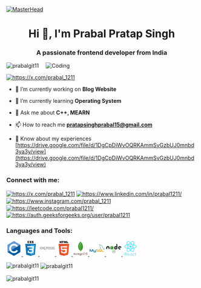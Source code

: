 [![MasterHead](https://user-images.githubusercontent.com/74038190/225813708-98b745f2-7d22-48cf-9150-083f1b00d6c9.gif)]((https://prabalpratapsingh.io))
<h1 align="center">Hi 👋, I'm Prabal Pratap Singh</h1>
<h3 align="center">A passionate frontend developer from India</h3>
<img align="right" alt="Coding" width="400" src="https://miro.medium.com/v2/resize:fit:1360/0*7Q3yvSIv_t0ioJ-Z.gif">


<p align="left"> <img src="https://komarev.com/ghpvc/?username=prabalgit11&label=Profile%20views&color=0e75b6&style=flat" alt="prabalgit11" /> </p>

<p align="left"> <a href="https://twitter.com/https://x.com/prabal_1211" target="blank"><img src="https://img.shields.io/twitter/follow/https://x.com/prabal_1211?logo=twitter&style=for-the-badge" alt="https://x.com/prabal_1211" /></a> </p>

- 🔭 I’m currently working on **Blog Website**

- 🌱 I’m currently learning **Operating System**

- 💬 Ask me about **C++, MEARN**

- 📫 How to reach me **pratapsinghprabal15@gmail.com**

- 📄 Know about my experiences [https://drive.google.com/file/d/1DgCpDiWvOQRKAmmSvGzbUJ0mnbd3ya3y/view](https://drive.google.com/file/d/1DgCpDiWvOQRKAmmSvGzbUJ0mnbd3ya3y/view)

<h3 align="left">Connect with me:</h3>
<p align="left">
<a href="https://twitter.com/https://x.com/prabal_1211" target="blank"><img align="center" src="https://raw.githubusercontent.com/rahuldkjain/github-profile-readme-generator/master/src/images/icons/Social/twitter.svg" alt="https://x.com/prabal_1211" height="30" width="40" /></a>
<a href="https://linkedin.com/in/https://www.linkedin.com/in/prabal1211/" target="blank"><img align="center" src="https://raw.githubusercontent.com/rahuldkjain/github-profile-readme-generator/master/src/images/icons/Social/linked-in-alt.svg" alt="https://www.linkedin.com/in/prabal1211/" height="30" width="40" /></a>
<a href="https://instagram.com/https://www.instagram.com/prabal_1211" target="blank"><img align="center" src="https://raw.githubusercontent.com/rahuldkjain/github-profile-readme-generator/master/src/images/icons/Social/instagram.svg" alt="https://www.instagram.com/prabal_1211" height="30" width="40" /></a>
<a href="https://www.leetcode.com/https://leetcode.com/prabal1211/" target="blank"><img align="center" src="https://raw.githubusercontent.com/rahuldkjain/github-profile-readme-generator/master/src/images/icons/Social/leet-code.svg" alt="https://leetcode.com/prabal1211/" height="30" width="40" /></a>
<a href="https://auth.geeksforgeeks.org/user/https://auth.geeksforgeeks.org/user/prabal1211" target="blank"><img align="center" src="https://raw.githubusercontent.com/rahuldkjain/github-profile-readme-generator/master/src/images/icons/Social/geeks-for-geeks.svg" alt="https://auth.geeksforgeeks.org/user/prabal1211" height="30" width="40" /></a>
</p>

<h3 align="left">Languages and Tools:</h3>
<p align="left"> <a href="https://www.cprogramming.com/" target="_blank" rel="noreferrer"> <img src="https://raw.githubusercontent.com/devicons/devicon/master/icons/c/c-original.svg" alt="c" width="40" height="40"/> </a> <a href="https://www.w3schools.com/css/" target="_blank" rel="noreferrer"> <img src="https://raw.githubusercontent.com/devicons/devicon/master/icons/css3/css3-original-wordmark.svg" alt="css3" width="40" height="40"/> </a> <a href="https://expressjs.com" target="_blank" rel="noreferrer"> <img src="https://raw.githubusercontent.com/devicons/devicon/master/icons/express/express-original-wordmark.svg" alt="express" width="40" height="40"/> </a> <a href="https://www.w3.org/html/" target="_blank" rel="noreferrer"> <img src="https://raw.githubusercontent.com/devicons/devicon/master/icons/html5/html5-original-wordmark.svg" alt="html5" width="40" height="40"/> </a> <a href="https://www.mongodb.com/" target="_blank" rel="noreferrer"> <img src="https://raw.githubusercontent.com/devicons/devicon/master/icons/mongodb/mongodb-original-wordmark.svg" alt="mongodb" width="40" height="40"/> </a> <a href="https://www.mysql.com/" target="_blank" rel="noreferrer"> <img src="https://raw.githubusercontent.com/devicons/devicon/master/icons/mysql/mysql-original-wordmark.svg" alt="mysql" width="40" height="40"/> </a> <a href="https://nodejs.org" target="_blank" rel="noreferrer"> <img src="https://raw.githubusercontent.com/devicons/devicon/master/icons/nodejs/nodejs-original-wordmark.svg" alt="nodejs" width="40" height="40"/> </a> <a href="https://reactjs.org/" target="_blank" rel="noreferrer"> <img src="https://raw.githubusercontent.com/devicons/devicon/master/icons/react/react-original-wordmark.svg" alt="react" width="40" height="40"/> </a> </p>

<p><img align="left" src="https://github-readme-stats.vercel.app/api/top-langs?username=prabalgit11&show_icons=true&locale=en&layout=compact" alt="prabalgit11" /></p>

<p>&nbsp;<img align="center" src="https://github-readme-stats.vercel.app/api?username=prabalgit11&show_icons=true&locale=en" alt="prabalgit11" /></p>

<p><img align="center" src="https://github-readme-streak-stats.herokuapp.com/?user=prabalgit11&" alt="prabalgit11" /></p>
